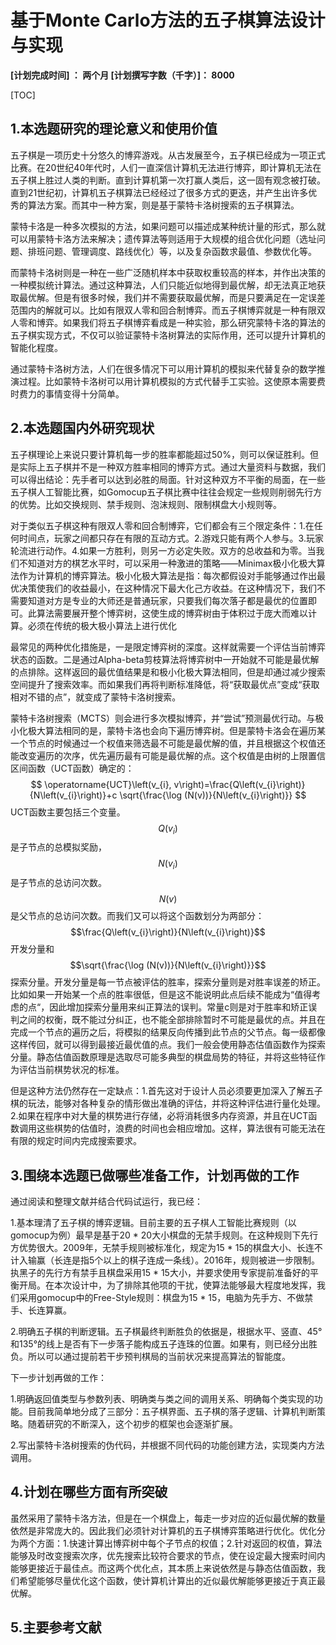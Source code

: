 # **基于Monte Carlo方法的五子棋算法设计与实现**



**[计划完成时间] ： 两个月
[计划撰写字数（千字）]： 8000**

[TOC]

## **1.本选题研究的理论意义和使用价值**

五子棋是一项历史十分悠久的博弈游戏。从古发展至今，五子棋已经成为一项正式比赛。在20世纪40年代时，人们一直深信计算机无法进行博弈，即计算机无法在五子棋上胜过人类的判断。直到计算机第一次打赢人类后，这一固有观念被打破。直到21世纪初，计算机五子棋算法已经经过了很多方式的更迭，并产生出许多优秀的算法方案。而其中一种方案，则是基于蒙特卡洛树搜索的五子棋算法。

蒙特卡洛是一种多次模拟的方法，如果问题可以描述成某种统计量的形式，那么就可以用蒙特卡洛方法来解决；遗传算法等则适用于大规模的组合优化问题（选址问题、排班问题、管理调度、路线优化）等，以及复杂函数求最值、参数优化等。

而蒙特卡洛树则是一种在一些广泛随机样本中获取权重较高的样本，并作出决策的一种模拟统计算法。通过这种算法，人们只能近似地得到最优解，却无法真正地获取最优解。但是有很多时候，我们并不需要获取最优解，而是只要满足在一定误差范围内的解就可以。比如有限双人零和回合制博弈。而五子棋博弈就是一种有限双人零和博弈。如果我们将五子棋博弈看成是一种实验，那么研究蒙特卡洛的算法的五子棋实现方式，不仅可以验证蒙特卡洛树算法的实际作用，还可以提升计算机的智能化程度。

通过蒙特卡洛树方法，人们在很多情况下可以用计算机的模拟来代替复杂的数学推演过程。比如蒙特卡洛树可以用计算机模拟的方式代替手工实验。这使原本需要费时费力的事情变得十分简单。

## **2.本选题国内外研究现状**
五子棋理论上来说只要计算机每一步的胜率都能超过50%，则可以保证胜利。但是实际上五子棋并不是一种双方胜率相同的博弈方式。通过大量资料与数据，我们可以得出结论：先手者可以达到必胜的局面。针对这种双方不平衡的局面，在一些五子棋人工智能比赛，如Gomocup五子棋比赛中往往会规定一些规则削弱先行方的优势。比如交换规则、禁手规则、泡沫规则、限制棋盘大小规则等。

对于类似五子棋这种有限双人零和回合制博弈，它们都会有三个限定条件：1.在任何时间点，玩家之间都只存在有限的互动方式。2.游戏只能有两个人参与。3.玩家轮流进行动作。4.如果一方胜利，则另一方必定失败。双方的总收益和为零。当我们不知道对方的棋艺水平时，可以采用一种激进的策略——Minimax极小化极大算法作为计算机的博弈算法。极小化极大算法是指：每次都假设对手能够通过作出最优决策使我们的收益最小，在这种情况下最大化己方收益。在这种情况下，我们不需要知道对方是专业的大师还是普通玩家，只要我们每次落子都是最优的位置即可。此算法需要展开整个博弈树，这使生成的博弈树由于体积过于庞大而难以计算。必须在传统的极大极小算法上进行优化

最常见的两种优化措施是，一是限定博弈树的深度。这样就需要一个评估当前博弈状态的函数。二是通过Alpha-beta剪枝算法将博弈树中一开始就不可能是最优解的点排除。这样返回的最优值结果是和极小化极大算法相同，但是却通过减少搜索空间提升了搜索效率。而如果我们再将判断标准降低，将“获取最优点”变成“获取相对不错的点”，就变成了蒙特卡洛树搜索。

蒙特卡洛树搜索（MCTS）则会进行多次模拟博弈，并“尝试”预测最优行动。与极小化极大算法相同的是，蒙特卡洛也会向下遍历博弈树。但是蒙特卡洛会在遍历某一个节点的时候通过一个权值来筛选最不可能是最优解的值，并且根据这个权值还能改变遍历的次序，优先遍历最有可能是最优解的点。这个权值是由树的上限置信区间函数（UCT函数）确定的：
$$
\operatorname{UCT}\left(v_{i}, v\right)=\frac{Q\left(v_{i}\right)}{N\left(v_{i}\right)}+c \sqrt{\frac{\log (N(v))}{N\left(v_{i}\right)}}
$$
UCT函数主要包括三个变量。$$Q\left(v_{i}\right)$$是子节点的总模拟奖励，$$N\left(v_{i}\right)$$是子节点的总访问次数。$$N\left(v\right)$$是父节点的总访问次数。而我们又可以将这个函数划分为两部分：$$\frac{Q\left(v_{i}\right)}{N\left(v_{i}\right)}$$开发分量和$$\sqrt{\frac{\log (N(v))}{N\left(v_{i}\right)}}$$探索分量。开发分量是每一节点被评估的胜率，探索分量则是对胜率误差的矫正。比如如果一开始某一个点的胜率很低，但是这不能说明此点后续不能成为“值得考虑的点“，因此增加探索分量用来纠正算法的误判。常量c则是对于胜率和矫正误判之间的权衡，既不能过分纠正，也不能全部排除暂时不可能是最优的点。并且在完成一个节点的遍历之后，将模拟的结果反向传播到此节点的父节点。每一级都像这样传回，就可以得到最接近最优值的点。我们一般会使用静态估值函数作为探索分量。静态估值函数原理是选取尽可能多典型的棋盘局势的特征，并将这些特征作为评估当前棋势状况的标准。

但是这种方法仍然存在一定缺点：1.首先这对于设计人员必须要更加深入了解五子棋的玩法，能够对各种复杂的情形做出准确的评估，并将这种评估进行量化处理。2.如果在程序中对大量的棋势进行存储，必将消耗很多内存资源，并且在UCT函数调用这些棋势的估值时，浪费的时间也会相应增加。这样，算法很有可能无法在有限的规定时间内完成搜索要求。

## **3.围绕本选题已做哪些准备工作，计划再做的工作**

通过阅读和整理文献并结合代码试运行，我已经：

1.基本理清了五子棋的博弈逻辑。目前主要的五子棋人工智能比赛规则（以gomocup为例）最早是基于20 * 20大小棋盘的无禁手规则。在这种规则下先行方优势很大。2009年，无禁手规则被标准化，规定为15 * 15的棋盘大小、长连不计入输赢（长连是指5个以上的棋子连成一条线）。2016年，规则被进一步限制。执黑子的先行方有禁手且棋盘采用15 * 15大小，并要求使用专家提前准备好的平衡开局。在本次设计中，为了排除其他项的干扰，使算法能够最大程度地发挥，我们采用gomocup中的Free-Style规则：棋盘为15 * 15，电脑为先手方、不做禁手、长连算赢。

2.明确五子棋的判断逻辑。五子棋最终判断胜负的依据是，根据水平、竖直、45°和135°的线上是否有下一步落子能构成五子连珠的位置。如果有，则已经分出胜负。所以可以通过提前若干步预判棋局的当前状况来提高算法的智能度。

下一步计划再做的工作：

1.明确返回值类型与参数列表、明确类与类之间的调用关系、明确每个类实现的功能。目前我简单地分成了三部分：五子棋界面、五子棋的落子逻辑、计算机判断策略。随着研究的不断深入，这个初步的框架也会逐渐扩展。

2.写出蒙特卡洛树搜索的伪代码，并根据不同代码的功能创建方法，实现类内方法调用。

## **4.计划在哪些方面有所突破**

虽然采用了蒙特卡洛方法，但是在一个棋盘上，每走一步对应的近似最优解的数量依然是非常庞大的。因此我们必须针对计算机的五子棋博弈策略进行优化。优化分为两个方面：1.快速计算出博弈树中每个子节点的权值；2.针对返回的权值，算法能够及时改变搜索次序，优先搜索比较符合要求的节点，使在设定最大搜索时间内能够更接近于最佳点。而这两个优化点，其本质上来说依然是与静态估值函数，我们希望能够尽量优化这个函数，使计算机计算出的近似最优解能够更接近于真正最优解。


## **5.主要参考文献** 

